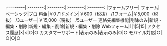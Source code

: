 :---------|:--------:|:--------:|:--------:|:--------:
 |フォームフリー| フォーム|ベーシック|プロ
料金|￥0  /1ドメイン|￥600（税抜）  /1フォーム|￥5,000（税抜）  /3ユーザー|￥15,000（税抜）  /5ユーザー
連絡先編集機能|削除のみ|新規・編集・削除|新規・編集・削除|新規・編集・削除
Webフォーム|1|1|5|15|
アクセス履歴|×|×|○|○
カスタマーサポート|表示のみ|表示のみ|○|○
モバイル対応|○|○|○|○
